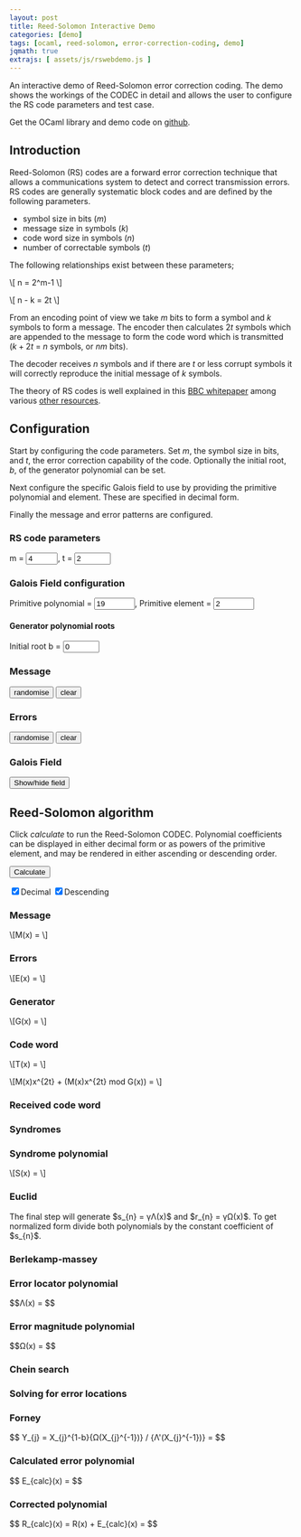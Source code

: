 ```yaml
---
layout: post
title: Reed-Solomon Interactive Demo
categories: [demo]
tags: [ocaml, reed-solomon, error-correction-coding, demo]
jqmath: true
extrajs: [ assets/js/rswebdemo.js ]
---
```


An interactive demo of Reed-Solomon error correction coding.  The demo shows the workings 
of the CODEC in detail and allows the user to configure the RS code parameters and test case.

Get the OCaml library and demo code on [github](https://github.com/ujamjar/reedsolomon).

## Introduction

Reed-Solomon (RS) codes are a forward error correction technique that allows
a communications system to detect and correct transmission errors.  RS codes
are generally systematic block codes and are defined by the following 
parameters.

* symbol size in bits ($m$)
* message size in symbols ($k$)
* code word size in symbols ($n$)
* number of correctable symbols ($t$)

The following relationships exist between these parameters;

\\[ n = 2^m-1 \\]

\\[ n - k = 2t \\]

From an encoding point of view we take $m$ bits to form a symbol and $k$ 
symbols to form a message.  The encoder then calculates $2t$ symbols which are 
appended to the message to form the code word which is transmitted 
($k+2t$ = $n$ symbols, or $nm$ bits).

The decoder receives $n$ symbols and if there are $t$ or less corrupt symbols
it will correctly reproduce the initial message of $k$ symbols. 

The theory of RS codes is well explained in this [BBC whitepaper](http://www.google.com/search?q=BBC+white+paper+reed+solomon)
among various [other resources](http://en.wikipedia.org/wiki/Reed%E2%80%93Solomon_error_correction). 

## Configuration

Start by configuring the code parameters.  Set $m$, the symbol size in bits, and $t$, the error
correction capability of the code.  Optionally the initial root, $b$, of the generator polynomial
can be set.

Next configure the specific Galois field to use by providing the primitive polynomial and 
element.  These are specified in decimal form.

Finally the message and error patterns are configured.

### RS code parameters

m = <input type="number" min="3" max="10" value="4" id="jsoo_param_m" size="2"/>, 
t = <input type="number" min="1" max="256" value="2" id="jsoo_param_t" size="2"/>

<div id="jsoo_derived_params"></div>

### Galois Field configuration

Primitive polynomial = <input type="number" max="2048" min="1" value="19" id="jsoo_param_pp" />,
Primitive element = <input type="number" max="1023" min="1" value="2" id="jsoo_param_pe" />

#### Generator polynomial roots

Initial root b = <input type="number" id="jsoo_param_b" min="0" max="256" value="0"/>

### Message

<input type="button" id="jsoo_random_message" value="randomise" />
<input type="button" id="jsoo_clear_message" value="clear" />

<div id="jsoo_message_data"></div>

### Errors

<input type="button" id="jsoo_random_errors" value="randomise" />
<input type="button" id="jsoo_clear_errors" value="clear" />

<div id="jsoo_error_data"></div>

### Galois Field

<input type="button" id="jsoo_show_galois_field" value="Show/hide field" />

<div id="jsoo_show_galois_field_div" style="display: none">

Primitive polynomial

<div id="jsoo_prim_poly"></div>

Primitive element

<div id="jsoo_prim_elt"></div>

Elements of the Galois field in decimal, polynomial form and
as powers of the primitive element.

<div id = "jsoo_galois_field"></div>

</div>

## Reed-Solomon algorithm

Click *calculate* to run the Reed-Solomon CODEC.  Polynomial coefficients can be displayed
in either decimal form or as powers of the primitive element, and  may be rendered
in either ascending or descending order.

<input type="button" id="jsoo_calculate_rs" value="Calculate" />

<input id="jsoo_show_decimal" type="checkbox" checked="true"/>Decimal
<input id="jsoo_up_down" type="checkbox" checked="true"/>Descending

### Message

\\[M(x) = \\]

<div id="jsoo_message_poly"></div>

### Errors

\\[E(x) = \\]

<div id="jsoo_error_poly"></div>

### Generator

\\[G(x) = \\]

<div id="jsoo_generator_poly"></div>

### Code word

\\[T(x) = \\]

\\[M(x)x^{2t} + (M(x)x^{2t} mod G(x)) = \\]

<div id="jsoo_codeword_poly"></div>

### Received code word


<div id="jsoo_received_poly"></div>

### Syndromes

<div id="jsoo_syndromes"></div>

### Syndrome polynomial

\\[S(x) = \\]

<div id="jsoo_syndrome_poly"></div>

### Euclid

<p>The final step will generate $s_{n} = γΛ(x)$ and $r_{n} = γΩ(x)$.  To 
get normalized form divide both polynomials by the constant coefficient
of $s_{n}$.</p>

<div id="jsoo_euclid"></div>

### Berlekamp-massey

<div id="jsoo_berlekamp_massey"></div>

### Error locator polynomial

<p>$$Λ(x) = $$</p>

<div id="jsoo_error_locator_poly"></div>

### Error magnitude polynomial

<p>$$Ω(x) = $$</p>

<div id="jsoo_error_magnitude_poly"></div>

### Chein search

<div id="jsoo_chien_search"></div>

### Solving for error locations

<div id="jsoo_error_locations"></div>

### Forney

<p>$$ Y_{j} = X_{j}^{1-b}{Ω(X_{j}^{-1})} / {Λ'(X_{j}^{-1})} = $$</p>

<div id="jsoo_forney_poly"></div>

<div id="jsoo_forney_res"></div>

### Calculated error polynomial

<p>$$ E_{calc}(x) = $$</p>

<div id="jsoo_calc_error_poly"></div>

### Corrected polynomial

<p>$$ R_{calc}(x) = R(x) + E_{calc}(x) = $$</p>

<div id="jsoo_corrected_poly"></div>

